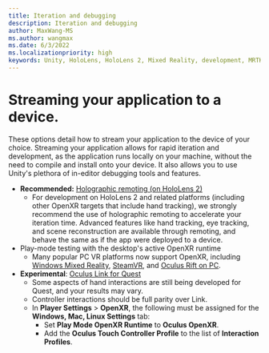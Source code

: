 ```yaml
---
title: Iteration and debugging
description: Iteration and debugging
author: MaxWang-MS
ms.author: wangmax
ms.date: 6/3/2022
ms.localizationpriority: high
keywords: Unity, HoloLens, HoloLens 2, Mixed Reality, development, MRTK3, debugging
---
```


# Streaming your application to a device.

These options detail how to stream your application to the device of your choice. Streaming your application allows for rapid iteration and development, as the application runs locally on your machine, without the need to compile and install onto your device. It also allows you to use Unity's plethora of in-editor debugging tools and features.

- **Recommended:** [Holographic remoting (on HoloLens 2)](/windows/mixed-reality/develop/unity/preview-and-debug-your-app)
    - For development on HoloLens 2 and related platforms (including other OpenXR targets that include hand tracking), we strongly recommend the use of holographic remoting to accelerate your iteration time. Advanced features like hand tracking, eye tracking, and scene reconstruction are available through remoting, and behave the same as if the app were deployed to a device.
- Play-mode testing with the desktop's active OpenXR runtime
  - Many popular PC VR platforms now support OpenXR, including [Windows Mixed Reality](/windows/mixed-reality/develop/native/openxr-getting-started), [SteamVR](https://www.steamvr.com/), and [Oculus Rift on PC](https://developer.oculus.com/documentation/native/pc/dg-openxr/).
- **Experimental**: [Oculus Link for Quest](https://support.oculus.com/airlink)
    - Some aspects of hand interactions are still being developed for Quest, and your results may vary.
    - Controller interactions should be full parity over Link.
    - In **Player Settings** > **OpenXR**, the following must be assigned for the **Windows, Mac, Linux Settings** tab:
        - Set **Play Mode OpenXR Runtime** to **Oculus OpenXR**.
        - Add the **Oculus Touch Controller Profile** to the list of **Interaction Profiles**.